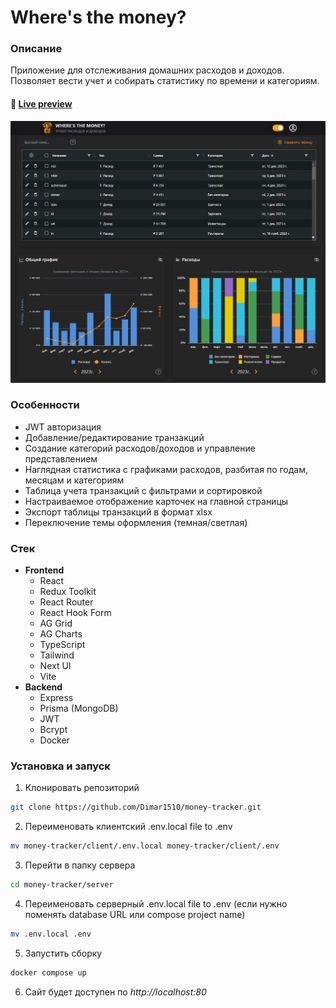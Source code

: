 # Where's the money?

### **Описание**

Приложение для отслеживания домашних расходов и доходов. Позволяет вести учет и собирать статистику по времени и категориям.

#### 🔗 [Live preview](https://wherethemoney.vercel.app/)

![Preview](client/public/money.jpg)

### **Особенности**

- JWT авторизация
- Добавление/редактирование транзакций
- Создание категорий расходов/доходов и управление представлением
- Наглядная статистика с графиками расходов, разбитая по годам, месяцам и категориям
- Таблица учета транзакций с фильтрами и сортировкой
- Настраиваемое отображение карточек на главной страницы
- Экспорт таблицы транзакций в формат xlsx
- Переключение темы оформления (темная/светлая)

### **Стек**

- **Frontend**
  - React
  - Redux Toolkit
  - React Router
  - React Hook Form
  - AG Grid
  - AG Charts
  - TypeScript
  - Tailwind
  - Next UI
  - Vite
- **Backend**
  - Express
  - Prisma (MongoDB)
  - JWT
  - Bcrypt
  - Docker

### Установка и запуск

1. Клонировать репозиторий

```bash
git clone https://github.com/Dimar1510/money-tracker.git
```

2. Переименовать клиентский .env.local file to .env

```bash
mv money-tracker/client/.env.local money-tracker/client/.env
```

3. Перейти в папку сервера

```bash
cd money-tracker/server
```

4. Переименовать серверный .env.local file to .env (если нужно поменять database URL или compose project name)

```bash
mv .env.local .env
```

5. Запустить сборку

```bash
docker compose up
```

6. Сайт будет доступен по _http://localhost:80_
